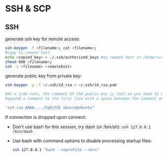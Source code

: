 # SSH & SCP

## SSH

generate ssh key for remote access:

```bash
ssh-keygen -f <filename>; cat <filename>;
#copy to remote host
echo <copied_key> > ./.ssh/authorized_keys #on remote host in /home/<user>/
chmod 600 <filename>; 
ssh -i <filename> <remotehost>
```

generate public key from private key:

```bash
ssh-keygen -y -f ~/.ssh/id_rsa > ~/.ssh/id_rsa.pub

#As a side note, the comment of the public key is lost,so you need to edit ~/.ssh/id_rsa.pub 
#append a comment to the first line with a space between the comment and key data. An example public key is shown truncated below.

"ssh-rsa AAAA..../VqDjtS5 ubuntu@ubuntu"
```

If connection is dropped upon connect:

* Don't use bash for this session, try dash \(or /bin/sh\): `ssh 127.0.0.1 /bin/dash`
* Use bash with command options to disable processing startup files:

  ```bash
  ssh 127.0.0.1 "bash --noprofile --norc"
  ```

